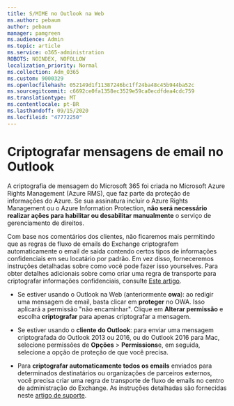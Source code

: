 ```yaml
---
title: S/MIME no Outlook na Web
ms.author: pebaum
author: pebaum
manager: pamgreen
ms.audience: Admin
ms.topic: article
ms.service: o365-administration
ROBOTS: NOINDEX, NOFOLLOW
localization_priority: Normal
ms.collection: Adm_O365
ms.custom: 9000329
ms.openlocfilehash: 052149d1f11387246bc1ff24ba48c45b944ba52c
ms.sourcegitcommit: c6692ce0fa1358ec3529e59ca0ecdfdea4cdc759
ms.translationtype: MT
ms.contentlocale: pt-BR
ms.lasthandoff: 09/15/2020
ms.locfileid: "47772250"
---
```

# <a name="encrypt-email-messages-in-outlook"></a>Criptografar mensagens de email no Outlook

A criptografia de mensagem do Microsoft 365 foi criada no Microsoft Azure Rights Management (Azure RMS), que faz parte da proteção de informações do Azure. Se sua assinatura incluir o Azure Rights Management ou o Azure Information Protection, **não será necessário realizar ações para habilitar ou desabilitar manualmente** o serviço de gerenciamento de direitos.

Com base nos comentários dos clientes, não ficaremos mais permitindo que as regras de fluxo de emails do Exchange criptografem automaticamente o email de saída contendo certos tipos de informações confidenciais em seu locatário por padrão. Em vez disso, forneceremos instruções detalhadas sobre como você pode fazer isso yourselves. Para obter detalhes adicionais sobre como criar uma regra de transporte para criptografar informações confidenciais, consulte [Este artigo](https://aka.ms/OmeEtr).

- Se estiver usando o Outlook na Web (anteriormente **owa**): ao redigir uma mensagem de email, basta clicar em **proteger** no OWA. Isso aplicará a permissão "não encaminhar". Clique em **Alterar permissão** e escolha **criptografar** para apenas criptografar a mensagem.

- Se estiver usando o **cliente do Outlook**: para enviar uma mensagem criptografada do Outlook 2013 ou 2016, ou do Outlook 2016 para Mac, selecione permissões de **Opções**  >  **Permissions**e, em seguida, selecione a opção de proteção de que você precisa.

- Para **criptografar automaticamente todos os emails** enviados para determinados destinatários ou organizações de parceiros externos, você precisa criar uma regra de transporte de fluxo de emails no centro de administração do Exchange. As instruções detalhadas são fornecidas neste [artigo de suporte](https://docs.microsoft.com/microsoft-365/compliance/define-mail-flow-rules-to-encrypt-email#create-mail-flow-rules-to-encrypt-email-messages-with-the-new-ome-capabilities).

